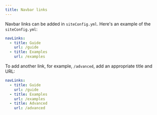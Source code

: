 ```yaml
---
title: Navbar links
---
```


Navbar links can be added in `siteConfig.yml`. Here's an example of the `siteConfig.yml`:

```yml
navLinks:
  - title: Guide
    url: /guide
  - title: Examples
    url: /examples
```

To add another link, for example, `/advanced`, add an appropriate title and URL:

```yml
navLinks:
  - title: Guide
    url: /guide
  - title: Examples
    url: /examples
  - title: Advanced
    url: /advanced
```
